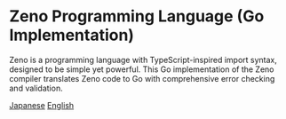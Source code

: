 # Zeno Programming Language (Go Implementation)

Zeno is a programming language with TypeScript-inspired import syntax, designed to be simple yet powerful. This Go implementation of the Zeno compiler translates Zeno code to Go with comprehensive error checking and validation.

[Japanese](/zeno-go/README.ja.md)
[English](/zeno-go/README.md)

